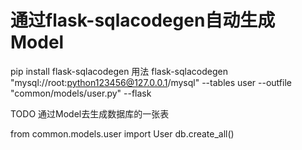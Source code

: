 # 通过flask-sqlacodegen自动生成Model

pip install flask-sqlacodegen
用法
flask-sqlacodegen "mysql://root:python123456@127.0.0.1/mysql" --tables user --outfile "common/models/user.py" --flask

TODO
通过Model去生成数据库的一张表 

from common.models.user import User
db.create_all()
